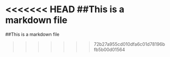 <<<<<<< HEAD
##This is a markdown file
=======
##This is a markdown file
>>>>>>> 72b27a955cd010dfa6c01d78196bfb5b00d01564
